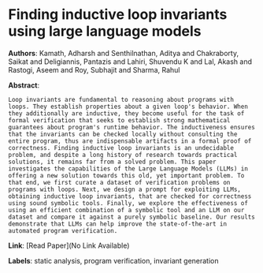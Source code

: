 # Finding inductive loop invariants using large language models

**Authors**: Kamath, Adharsh and Senthilnathan, Aditya and Chakraborty, Saikat and Deligiannis, Pantazis and Lahiri, Shuvendu K and Lal, Akash and Rastogi, Aseem and Roy, Subhajit and Sharma, Rahul

**Abstract**:

    Loop invariants are fundamental to reasoning about programs with loops. They establish properties about a given loop's behavior. When they additionally are inductive, they become useful for the task of formal verification that seeks to establish strong mathematical guarantees about program's runtime behavior. The inductiveness ensures that the invariants can be checked locally without consulting the entire program, thus are indispensable artifacts in a formal proof of correctness. Finding inductive loop invariants is an undecidable problem, and despite a long history of research towards practical solutions, it remains far from a solved problem. This paper investigates the capabilities of the Large Language Models (LLMs) in offering a new solution towards this old, yet important problem. To that end, we first curate a dataset of verification problems on programs with loops. Next, we design a prompt for exploiting LLMs, obtaining inductive loop invariants, that are checked for correctness using sound symbolic tools. Finally, we explore the effectiveness of using an efficient combination of a symbolic tool and an LLM on our dataset and compare it against a purely symbolic baseline. Our results demonstrate that LLMs can help improve the state-of-the-art in automated program verification.

**Link**: [Read Paper](No Link Available)

**Labels**: static analysis, program verification, invariant generation
